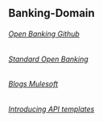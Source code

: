 ## Banking-Domain

###### [Open Banking Github](https://openbankinguk.github.io/read-write-api-site3/)
###### [Standard Open Banking](https://standards.openbanking.org.uk/api-specifications/)
###### [Blogs Mulesoft](https://blogs.mulesoft.com/dev-guides/how-to-tutorials/)
###### [Introducing API templates](https://blogs.mulesoft.com/dev-guides/how-to-tutorials/api-templates-reusable-system-process-apis/)
